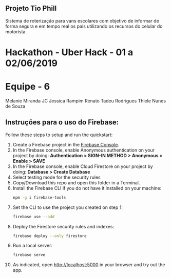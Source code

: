 ## Projeto Tio Phill 
Sistema de roterização para vans escolares com objetivo de informar de forma segura e em tempo real os pais utilizando os recursos do celular do motorista.

# Hackathon - Uber Hack - 01 a 02/06/2019

# Equipe - 6
Melanie Miranda
JC
Jessica Rampim
Renato Tadeu Rodrigues
Thiele Nunes de Souza

## Instruções para o uso do Firebase:

Follow these steps to setup and run the quickstart:

 1. Create a Firebase project in the [Firebase Console](https://console.firebase.google.com).
 1. In the Firebase console, enable Anonymous authentication on your project by doing: **Authentication > SIGN-IN METHOD > Anonymous > Enable > SAVE**
 1. In the Firebase console, enable Cloud Firestore on your project by doing: **Database > Create Database**
 1. Select testing mode for the security rules
 1. Copy/Download this repo and open this folder in a Terminal.
 1. Install the Firebase CLI if you do not have it installed on your machine:
    ```bash
    npm -g i firebase-tools
    ```
 1. Set the CLI to use the project you created on step 1:
    ```bash
    firebase use --add
    ```
 1. Deploy the Firestore security rules and indexes:
    ```bash
    firebase deploy --only firestore
    ```
 1. Run a local server:
    ```bash
    firebase serve
    ```
 1. As indicated, open [http://localhost:5000](http://localhost:5000) in your browser and try out the app.

